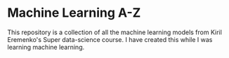 <h1>Machine Learning A-Z</h1>

<p>This repository is a collection of all the machine learning models from Kiril Eremenko's Super data-science course. I have created this while I was learning machine learning.</p>
